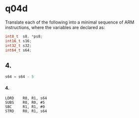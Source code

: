 # q04d

Translate each of the following into a minimal sequence of ARM instructions, where the variables are declared as:

```c
int8_t	s8,	*ps8;
int16_t	s16;
int32_t	s32;
int64_t	s64;
```

## 4.
```c
s64 = s64 - 5
```

#### 4.
```gas
LDRD	R0, R1, s64
SUBS	R0, R0, #5
SBC     R1, R1, #0
STRD	R0, R1, s64
```
